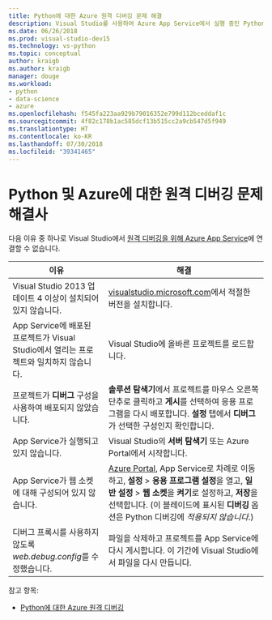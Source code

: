 ```yaml
---
title: Python에 대한 Azure 원격 디버깅 문제 해결
description: Visual Studio를 사용하여 Azure App Service에서 실행 중인 Python 응용 프로그램을 디버그할 때 문제를 해결하는 방법입니다.
ms.date: 06/26/2018
ms.prod: visual-studio-dev15
ms.technology: vs-python
ms.topic: conceptual
author: kraigb
ms.author: kraigb
manager: douge
ms.workload:
- python
- data-science
- azure
ms.openlocfilehash: f545fa223aa929b79016352e799d112bceddaf1c
ms.sourcegitcommit: 4f82c178b1ac585dcf13b515cc2a9cb547d5f949
ms.translationtype: HT
ms.contentlocale: ko-KR
ms.lasthandoff: 07/30/2018
ms.locfileid: "39341465"
---
```

# <a name="remote-debugging-troubleshooter-for-python-and-azure"></a>Python 및 Azure에 대한 원격 디버깅 문제 해결사

다음 이유 중 하나로 Visual Studio에서 [원격 디버깅을 위해 Azure App Service](debugging-remote-python-code-on-azure.md)에 연결할 수 없습니다.

| 이유 | 해결 |
| --- | --- |
| Visual Studio 2013 업데이트 4 이상이 설치되어 있지 않습니다. | [visualstudio.microsoft.com](https://visualstudio.microsoft.com/downloads/?utm_medium=microsoft&utm_source=docs.microsoft.com&utm_campaign=button+cta&utm_content=download+vs2017)에서 적절한 버전을 설치합니다. |
| App Service에 배포된 프로젝트가 Visual Studio에서 열리는 프로젝트와 일치하지 않습니다. | Visual Studio에 올바른 프로젝트를 로드합니다. |
| 프로젝트가 **디버그** 구성을 사용하여 배포되지 않았습니다. | **솔루션 탐색기**에서 프로젝트를 마우스 오른쪽 단추로 클릭하고 **게시**를 선택하여 응용 프로그램을 다시 배포합니다. **설정** 탭에서 **디버그**가 선택한 구성인지 확인합니다. |
| App Service가 실행되고 있지 않습니다. | Visual Studio의 **서버 탐색기** 또는 Azure Portal에서 시작합니다. |
| App Service가 웹 소켓에 대해 구성되어 있지 않습니다. | [Azure Portal](https://portal.azure.com), App Service로 차례로 이동하고, **설정** > **응용 프로그램 설정**을 열고, **일반 설정** > **웹 소켓**을 **켜기**로 설정하고, **저장**을 선택합니다. (이 블레이드에 표시된 **디버깅** 옵션은 Python 디버깅에 *적용되지 않습니다*.) |
| 디버그 프록시를 사용하지 않도록 *web.debug.config*를 수정했습니다. | 파일을 삭제하고 프로젝트를 App Service에 다시 게시합니다. 이 기간에 Visual Studio에서 파일을 다시 만듭니다. |

참고 항목:

- [Python에 대한 Azure 원격 디버깅](debugging-remote-python-code-on-azure.md)
